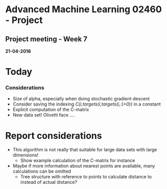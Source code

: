 # Advanced Machine Learning 02460 - Project
## Project meeting - Week 7
**21-04-2016**
 

# Today


### Considerations
- Size of alpha, especially when doing stochastic gradient descent
- Consider saving the indexing *C(i,targets(i,targets(i,:)>0))* in a constant
- Explicit computation of the C-matrix
- New data set! Olivetti face ....


#  <a name="Considerations"></a>Report considerations
- This algorithm is not really that suitable for large data sets with large dimensions!
  - Show example calculation of the C-matrix for instance
- Maybe if more information about nearest points are available, many calculations can be omitted
  - Tree structure with reference to points to calculate distance to instead of actual distance?
  